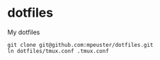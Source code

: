 # dotfiles
My dotfiles

```
git clone git@github.com:mpeuster/dotfiles.git
ln dotfiles/tmux.conf .tmux.conf
```
